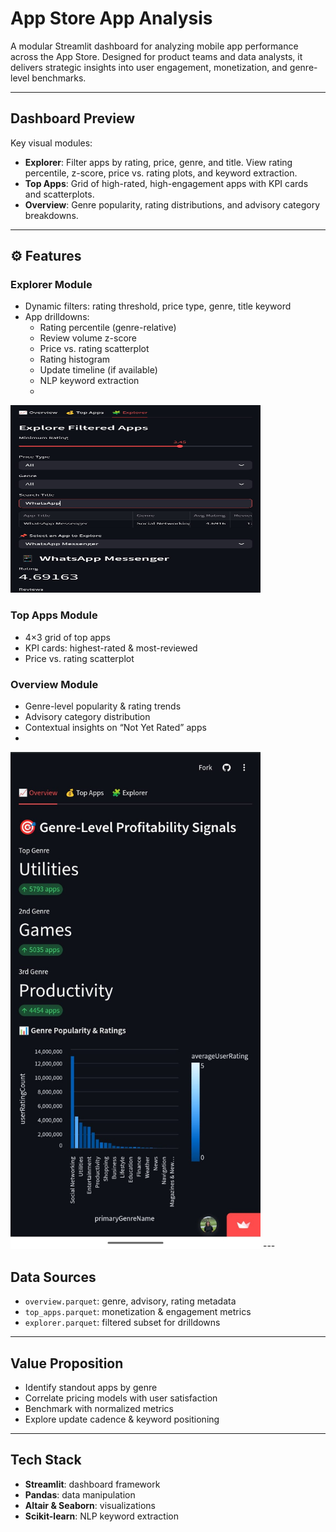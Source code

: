 # App Store App Analysis

A modular Streamlit dashboard for analyzing mobile app performance across the App Store. Designed for product teams and data analysts, it delivers strategic insights into user engagement, monetization, and genre-level benchmarks.

---

## Dashboard Preview



Key visual modules:
- **Explorer**: Filter apps by rating, price, genre, and title. View rating percentile, z-score, price vs. rating plots, and keyword extraction.
- **Top Apps**: Grid of high-rated, high-engagement apps with KPI cards and scatterplots.
- **Overview**: Genre popularity, rating distributions, and advisory category breakdowns.

---

## ⚙️ Features

### Explorer Module  
- Dynamic filters: rating threshold, price type, genre, title keyword  
- App drilldowns:  
  - Rating percentile (genre-relative)  
  - Review volume z-score  
  - Price vs. rating scatterplot  
  - Rating histogram  
  - Update timeline (if available)  
  - NLP keyword extraction
  - 
<img src="Images/img-3.jpeg" alt="Explorer" width="400" height="300"/>

### Top Apps Module  
- 4×3 grid of top apps  
- KPI cards: highest-rated & most-reviewed  
- Price vs. rating scatterplot  

### Overview Module  
- Genre-level popularity & rating trends  
- Advisory category distribution  
- Contextual insights on “Not Yet Rated” apps
- 
<img src="Images/img-1.jpeg" alt="Explorer" width="400"/>
---

## Data Sources

- `overview.parquet`: genre, advisory, rating metadata  
- `top_apps.parquet`: monetization & engagement metrics  
- `explorer.parquet`: filtered subset for drilldowns  

---

## Value Proposition

- Identify standout apps by genre  
- Correlate pricing models with user satisfaction  
- Benchmark with normalized metrics  
- Explore update cadence & keyword positioning  

---

## Tech Stack

- **Streamlit**: dashboard framework  
- **Pandas**: data manipulation  
- **Altair & Seaborn**: visualizations  
- **Scikit-learn**: NLP keyword extraction  
